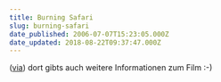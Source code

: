 ```yaml
---
title: Burning Safari
slug: burning-safari
date_published: 2006-07-07T15:23:05.000Z
date_updated: 2018-08-22T09:37:47.000Z
---
```


([via](http://www.spreeblick.com/2006/07/07/anime/)) dort gibts auch weitere Informationen zum Film :-)
